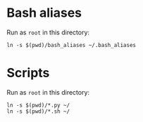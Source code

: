 # Bash aliases

Run as `root` in this directory:

```
ln -s $(pwd)/bash_aliases ~/.bash_aliases
```

# Scripts

Run as `root` in this directory:

```
ln -s $(pwd)/*.py ~/
ln -s $(pwd)/*.sh ~/
```
